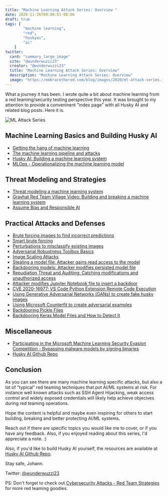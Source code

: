 ```yaml
---
title: "Machine Learning Attack Series: Overview "
date: 2020-11-26T09:00:51-08:00
draft: true
tags: [
        "machine learning",
        "red",
        "huskyai",
        "ai"
    ]
twitter:
  card: "summary_large_image"
  site: "@wunderwuzzi23"
  creator: "@wunderwuzzi23"
  title: "Machine Learning Attack Series: Overview"
  description: "Machine Learning Attack Series: Overview"
  image: "https://embracethered.com/blog/images/2020/ml-attack-series.jpg"
---
```


What a journey it has been. I wrote quite a bit about machine learning from a red teaming/security testing perspective this year. It was brought to my attention to provide a conveninent "index page" with all Husky AI and related blog posts. Here it is.

![ML Attack Series](/blog/images/2020/ml-attack-series.jpg)

## Machine Learning Basics and Building Husky AI

* [Getting the hang of machine learning](/blog/posts/2020/machine-learning-basics/)
* [The machine learning pipeline and attacks](/blog/posts/2020/husky-ai-walkthrough/)
* [Husky AI: Building a machine learning system](/blog/posts/2020/husky-ai-building-the-machine-learning-model/)
* [MLOps - Operationalizing the machine learning model](/blog/posts/2020/husky-ai-mlops-operationalize-the-model/)

## Threat Modeling and Strategies 

* [Threat modeling a machine learning system](/blog/posts/2020/husky-ai-threat-modeling-machine-learning/)
* [Grayhat Red Team Village Video: Building and breaking a machine learning system](https://www.youtube.com/watch?v=-SV80sIBhqY)
* [Assume Bias and Responsible AI](/blog/posts/2020/machine-learning-attack-series-assume-bias-strategy/) 


## Practical Attacks and Defenses

* [Brute forcing images to find incorrect predictions](/blog/posts/2020/husky-ai-machine-learning-attack-bruteforce/) 
* [Smart brute forcing](/blog/posts/2020/husky-ai-machine-learning-attack-smart-fuzz/) 
* [Perturbations to misclassify existing images](/blog/posts/2020/husky-ai-machine-learning-attack-perturbation-external/) 
* [Adversarial Robustness Toolbox Basics](/blog/posts/2020/husky-ai-adversarial-robustness-toolbox-testing/)
* [Image Scaling Attacks](/blog/posts/2020/husky-ai-image-rescaling-attacks/)
* [Stealing a model file: Attacker gains read access to the model](/blog/posts/2020/husky-ai-machine-learning-model-stealing/) 
* [Backdooring models: Attacker modifies persisted model file](/blog/posts/2020/husky-ai-machine-learning-backdoor-model/)
* [Repudiation Threat and Auditing: Catching modifications and unauthorized access](/blog/posts/2020/husky-ai-repudiation-threat-deny-action-machine-learning/)
* [Attacker modifies Jupyter Notebook file to insert a backdoor](/blog/posts/2020/cve-2020-16977-vscode-microsoft-python-extension-remote-code-execution/)
* [CVE 2020-16977: VS Code Python Extension Remote Code Execution](/blog/posts/2020/cve-2020-16977-vscode-microsoft-python-extension-remote-code-execution/)
* [Using Generative Adversarial Networks (GANs) to create fake husky images](/blog/posts/2020/machine-learning-attack-series-generative-adversarial-networks-gan/)
* [Using Microsoft Counterfit to create adversarial examples](/blog/posts/2021/huskyai-using-azure-counterfit/)
* [Backdooring Pickle Files](/blog/posts/2022/machine-learning-attack-series-injecting-code-pickle-files/)
* [Backdooring Keras Model Files and How to Detect It](/blog/posts/2024/machine-learning-attack-series-keras-backdoor-model/)

## Miscellaneous

* [Participating in the Microsoft Machine Learning Security Evasion Competition - Bypassing malware models by signing binaries](/blog/posts/2020/microsoft-machine-learning-security-evasion-competition/)
* [Husky AI Github Repo](https://github.com/wunderwuzzi23/huskyai/)


## Conclusion

As you can see there are many machine learning specific attacks, but also a lot of "typical" red teaming techniques that put AI/ML systems at risk. For instance well known attacks such as SSH Agent Hijacking, weak access control and widely exposed credentials will likely help achieve objecives during red teaming operations.

Hope the content is helpful and maybe even inspiring for others to start building, breaking and better protecting AI/ML systems. 

Reach out if there are specific topics you would like me to cover, or if you have any feedback. Also, if you enjoyed reading about this series, I'd appreciate a note. :)

Also, if you'd like to build Husky AI yourself, the resources are available at [Husky AI Github Repo](https://github.com/wunderwuzzi23/huskyai/).

Stay safe, Johann.

Twitter: [@wunderwuzzi23](https://twitter.com/wunderwuzzi23)


PS: Don't forget to check out [Cybersecurity Attacks - Red Team Strategies](https://www.amazon.com/gp/product/1838828869/ref=as_li_tl?ie=UTF8&tag=wunderwuzzi-20&camp=1789&creative=9325&linkCode=as2&creativeASIN=1838828869&linkId=07bfd6b729fbc2b2904160e0e16c337f) for more red teaming goodies.
